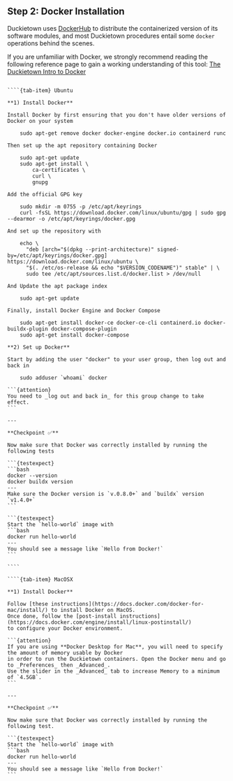 ## Step 2: Docker Installation

Duckietown uses [DockerHub](https://hub.docker.com/duckietown) to distribute the containerized version 
of its software modules, and most Duckietown procedures entail some `docker` operations behind the scenes. 

If you are unfamiliar with Docker, we strongly recommend reading the following reference page to gain a 
working understanding of this tool: [The Duckietown Intro to Docker](preliminaries-docker-basics)

`````{tab-set}

````{tab-item} Ubuntu

**1) Install Docker**

Install Docker by first ensuring that you don't have older versions of Docker on your system

    sudo apt-get remove docker docker-engine docker.io containerd runc
    
Then set up the apt repository containing Docker

    sudo apt-get update
    sudo apt-get install \
        ca-certificates \
        curl \
        gnupg
        
Add the official GPG key

    sudo mkdir -m 0755 -p /etc/apt/keyrings
    curl -fsSL https://download.docker.com/linux/ubuntu/gpg | sudo gpg --dearmor -o /etc/apt/keyrings/docker.gpg
    
And set up the repository with

    echo \
      "deb [arch="$(dpkg --print-architecture)" signed-by=/etc/apt/keyrings/docker.gpg] https://download.docker.com/linux/ubuntu \
      "$(. /etc/os-release && echo "$VERSION_CODENAME")" stable" | \
      sudo tee /etc/apt/sources.list.d/docker.list > /dev/null
      
And Update the apt package index

    sudo apt-get update

Finally, install Docker Engine and Docker Compose

    sudo apt-get install docker-ce docker-ce-cli containerd.io docker-buildx-plugin docker-compose-plugin
    sudo apt-get install docker-compose

**2) Set up Docker**

Start by adding the user "docker" to your user group, then log out and back in

    sudo adduser `whoami` docker

```{attention}
You need to _log out and back in_ for this group change to take effect.
```

---

**Checkpoint ✅**

Now make sure that Docker was correctly installed by running the following tests

```{testexpect}
```bash
docker --version
docker buildx version
---
Make sure the Docker version is `v.0.8.0+` and `buildx` version `v1.4.0+`
```

```{testexpect}
Start the `hello-world` image with
```bash
docker run hello-world
---
You should see a message like `Hello from Docker!`
```

````

````{tab-item} MacOSX

**1) Install Docker**

Follow [these instructions](https://docs.docker.com/docker-for-mac/install/) to install Docker on MacOS.
Once done, follow the [post-install instructions](https://docs.docker.com/engine/install/linux-postinstall/)
to configure your Docker environment.

```{attention}
If you are using **Docker Desktop for Mac**, you will need to specify the amount of memory usable by Docker 
in order to run the Duckietown containers. Open the Docker menu and go to _Preferences_ then _Advanced_. 
Use the slider in the _Advanced_ tab to increase Memory to a minimum of `4.5GB`.
```

---

**Checkpoint ✅**

Now make sure that Docker was correctly installed by running the following test.

```{testexpect}
Start the `hello-world` image with
```bash
docker run hello-world
---
You should see a message like `Hello from Docker!`
```

`````
